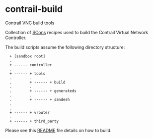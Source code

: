 contrail-build
==============


Contrail VNC build tools

Collection of [SCons](http://www.scons.org) recipes used to build the Contrail Virtual Network Controller.

The build scripts assume the following directory structure:

```
  + [sandbox root]
  .
  + ------ controller
  .
  + ------ + tools
  .        .
  .        + ------ + build
  .        .
  .        + ------ + generateds
  .        .
  .        + ------ + sandesh
  .
  .
  + ------ + vrouter
  .
  + ------ + third_party
```

Please see this [README](http://juniper.github.io/contrail-vnc/README.html) file details on how to build.
